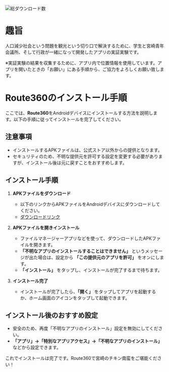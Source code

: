 ![総ダウンロード数](https://img.shields.io/github/downloads/unchunks/Route360-release/total?label=総ダウンロード数&color=blue&style=social)

# 趣旨

人口減少社会という問題を観光という切り口で解決するために、学生と宮崎青年会議所、そして行政が一緒になって開発したアプリの実証実験です。

※実証実験の結果を収集するために、アプリ内で位置情報を使用しています。アプリを開いたときの「お願い」にある手順から、ご協力をよろしくお願い致します。

# Route360のインストール手順 

ここでは、**Route360**をAndroidデバイスにインストールする方法を説明します。以下の手順に従ってインストールを完了してください。

## 注意事項
- インストールするAPKファイルは、公式ストア以外からの提供となります。
- セキュリティのため、不明な提供元を許可する設定を変更する必要がありますが、インストール後は元に戻すことをおすすめします。

## インストール手順

1. **APKファイルをダウンロード**
   - 以下のリンクからAPKファイルをAndroidデバイスにダウンロードしてください。
   - [ダウンロードリンク](https://github.com/unchunks/Route360-release/releases/download/v1.1/Route360.apk)

2. **APKファイルを開きインストール**
   - ファイルマネージャーアプリなどを使って、ダウンロードしたAPKファイルを開きます。
   - **「不明なアプリのインストールすることはできません」** というメッセージが出た場合は、設定から **「この提供元のアプリを許可」** をオンにします。
   - **「インストール」** をタップし、インストールが完了するまで待ちます。

3. **インストール完了**
   - インストールが完了したら、**「開く」** をタップしてアプリを起動するか、ホーム画面のアイコンをタップして起動できます。

## インストール後のおすすめ設定
- 安全のため、再度「不明なアプリのインストール」設定を無効にしてください。
- **「アプリ」→「特別なアプリアクセス」→「不明なアプリのインストール」** などから設定できます。

これでインストールは完了です。Route360で宮崎のチキン南蛮をご堪能ください！
